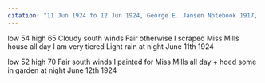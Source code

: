 ```yaml
---
citation: "11 Jun 1924 to 12 Jun 1924, George E. Jansen Notebook 1917, Tompkins County History Center."
---
```


low 54 high 65  Cloudy south winds  Fair otherwise  I scraped Miss Mills house all day  I am very tiered  Light rain at night
June 11th 1924

low 52 high 70  Fair south winds  I painted for Miss Mills all day + hoed some in garden at night
June 12th 1924


